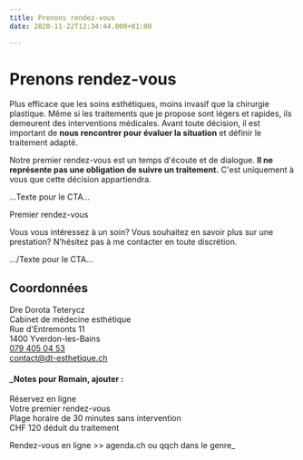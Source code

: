 ```yaml
---
title: Prenons rendez-vous
date: 2020-11-22T12:34:44.000+01:00

---
```

# Prenons rendez-vous

Plus efficace que les soins esthétiques, moins invasif que la chirurgie plastique. Même si les traitements que je propose sont légers et rapides, ils demeurent des interventions médicales. Avant toute décision, il est important de **nous rencontrer pour évaluer la situation** et définir le traitement adapté.

Notre premier rendez-vous est un temps d'écoute et de dialogue. **Il ne représente pas une obligation de suivre un traitement.** C'est uniquement à vous que cette décision appartiendra.

...Texte pour le CTA...

Premier rendez-vous

Vous vous intéressez à un soin? Vous souhaitez en savoir plus sur une prestation? N’hésitez pas à me contacter en toute discrétion.

.../Texte pour le CTA... 

## Coordonnées 

Dre Dorota Teterycz  
Cabinet de médecine esthétique  
Rue d'Entremonts 11  
1400 Yverdon-les-Bains  
[079 405 04 53]()  
[contact@dt-esthetique.ch]()

#### _Notes pour Romain, ajouter  :   
  
Réservez en ligne   
Votre premier rendez-vous   
Plage horaire de 30 minutes sans intervention   
CHF 120 déduit du traitement  
  
Rendez-vous en ligne >> agenda.ch ou qqch dans le genre_